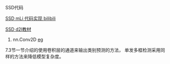 SSD代码

[SSD mLi 代码实现 bilibili](https://www.bilibili.com/video/BV1ZX4y1c7Sw?p=2)

[SSD d2l教材](https://zh-v2.d2l.ai/chapter_computer-vision/ssd.html)

1. nn.Conv2D [eg](https://github.com/JieShenAI/kaggle/blob/main/mli/19_conv/Conv2d.ipynb)


7.3节一节介绍的使用卷积层的通道来输出类别预测的方法， 单发多框检测采用同样的方法来降低模型复杂度。
